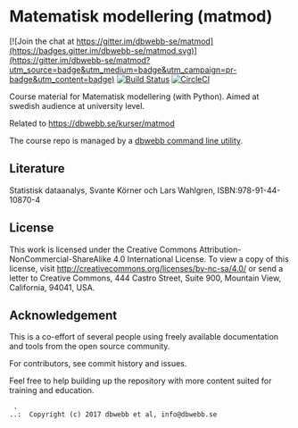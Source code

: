 # Matematisk modellering (matmod)

[![Join the chat at https://gitter.im/dbwebb-se/matmod](https://badges.gitter.im/dbwebb-se/matmod.svg)](https://gitter.im/dbwebb-se/matmod?utm_source=badge&utm_medium=badge&utm_campaign=pr-badge&utm_content=badge)
[![Build Status](https://travis-ci.org/dbwebb-se/matmod.svg)](https://travis-ci.org/dbwebb-se/matmod)
[![CircleCI](https://circleci.com/gh/dbwebb-se/matmod.svg?style=svg)](https://circleci.com/gh/dbwebb-se/matmod)

Course material for Matematisk modellering (with Python). Aimed at swedish audience at university level.

Related to https://dbwebb.se/kurser/matmod

The course repo is managed by a [dbwebb command line utility](https://dbwebb.se/dbwebb-cli).

## Literature

Statistisk dataanalys, Svante Körner och Lars Wahlgren,
ISBN:978-91-44-10870-4

## License

This work is licensed under the Creative Commons Attribution-NonCommercial-ShareAlike 4.0 International License. To view a copy of this license, visit http://creativecommons.org/licenses/by-nc-sa/4.0/ or send a letter to Creative Commons, 444 Castro Street, Suite 900, Mountain View, California, 94041, USA.

## Acknowledgement

This is a co-effort of several people using freely available documentation and tools from the open source community.

For contributors, see commit history and issues.

Feel free to help building up the repository with more content suited for training and education.

```
 .
..:  Copyright (c) 2017 dbwebb et al, info@dbwebb.se
```
